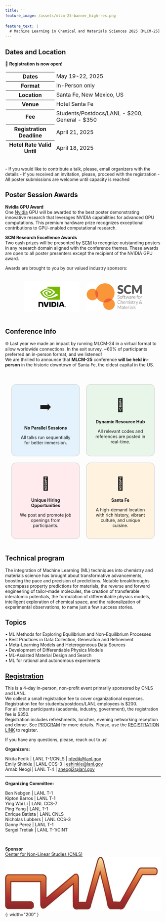 ```yaml
---
title: ''
feature_image: /assets/mlcm-25-banner_high-res.png

feature_text: |
  # Machine Learning in Chemical and Materials Sciences 2025 [MLCM-25]
---
```


<meta property="og:image" content="https://mlcm-25.github.io/assets/mlcm-25-banner.png" />
<meta property="og:image:type" content="image/png" />
<meta property="og:image:width" content="1200" />
<meta property="og:image:height" content="630" />

<style>
.grid-container {
  display: grid;
  grid-template-columns: repeat(2, 1fr);
  gap: 20px;
  padding: 20px;
  border-radius: 10px;
}
.grid-item {
  background-color: #f9f9f9;
  padding: 20px;
  text-align: center;
  border: 2px solid #ddd;
  border-radius: 15px;
  transition: transform 0.2s, box-shadow 0.2s;
}
.grid-item:hover {
  transform: scale(1.25);
  box-shadow: 0 0 15px rgba(0, 0, 0, 0.2);
}
.grid-item img {
  margin-bottom: 10px;
}

table {
  border-collapse: separate;    /* Required for border-spacing to work */
  border-spacing: 8px px;    /* First value = horizontal spacing, second = vertical spacing */
}

/* Add internal space within each cell (like HTML cellpadding) */
table th,
table td {
  padding: 3px;
  font-size: 1.1rem !important;   /* Keep your font-size override */
}

.logo-showcase {
  display: flex;
  flex-wrap: wrap;         /* Allow logos to wrap onto new lines */
  justify-content: center;
  align-items: center;
  gap: 24px;               /* Reduce gap for better fit */
  padding: 20px 0;
  text-align: center;
}

.logo-item {
  flex: 1 1 120px;         /* Allow items to shrink/grow, set min width */
  max-width: 180px;        /* Prevent logos from being too wide */
}

.logo-item img {
  max-width: 100%;         /* Make image responsive to container */
  height: auto;
  display: block;
}

/* Responsive adjustments for mobile */
@media (max-width: 600px) {
  .logo-showcase {
    gap: 12px;
  }
  .logo-item {
    max-width: 120px;
    padding: 10px;
  }
}


</style>

## Dates and Location     
🧪 **Registration is now open**!      

<div style="font-size: 1rem;">
    <table>
      <tr>
        <th>Dates</th>
        <td>May 19-22, 2025</td>
      </tr>
      <tr>
        <th>Format</th>
        <td>In-Person only</td>
      </tr>
      <tr>
        <th>Location</th>
        <td>Santa Fe, New Mexico, US</td>
      </tr>
      <tr>
        <th>Venue</th>
        <td>Hotel Santa Fe</td>
      </tr>
      <tr>
        <th>Fee</th>
        <td>Students/Postdocs/LANL - $200, General - $350</td>
      </tr>
      <tr>
        <th>Registration Deadline</th>
        <td>April 21, 2025</td>
      </tr>
      <tr>
        <th>Hotel Rate Valid Until</th>
        <td>April 18, 2025</td>
      </tr>
    </table>
  </div>
 <br>      
- If you would like to contribute a talk, please, email organizers with the details
- If you received an invitation, please, proceed with the registration
- All poster submissions are welcome until capacity is reached
      
## Poster Session Awards

**Nvidia GPU Award**     
One [Nvidia](https://www.nvidia.com/en-us/) GPU will be awarded to the best poster demonstrating innovative research that leverages NVIDIA capabilities for advanced GPU computations. This premium hardware prize recognizes exceptional contributions to GPU-enabled computational research.
    
**SCM Research Excellence Awards**    
Two cash prizes will be presented by [SCM](https://www.scm.com/) to recognize outstanding posters in any research domain aligned with the conference themes. These awards are open to all poster presenters except the recipient of the NVIDIA GPU award.   
     
Awards are brought to you by our valued industry sponsors: 

<div class="logo-showcase">
  <a href="https://www.nvidia.com/en-us/" class="logo-item">
    <img src="/assets/NVIDIA-logo-white-16x9.png" alt="Nvidia">
  </a>
  <a href="https://www.scm.com" class="logo-item">
    <img src="/assets/scm_logo.jpg" alt="SCM">
  </a>
</div>

## Conference Info     

🌐 Last year we made an impact by running MLCM-24 in a virtual format to allow worldwide connections. In the exit survey, ~60% of participants preferred an in-person format, and we listened!  
We are thrilled to announce that **MLCM-25** conference **will be held in-person** in the historic downtown of Santa Fe, the oldest capital in the US.   

<div style="text-align: center; padding-top: 20px;">
  <div class="grid-container">
    <div class="grid-item" style="background-color: #E3F2FD;">
     <div style="font-size: 3em; margin-bottom: 20px; margin-top: 20px;">➡️ </div>
     <b>No Parallel Sessions</b>
     <p>All talks run sequentially for better immersion.</p>
    </div>
    <div class="grid-item" style="background-color: #E8F5E9;">
     <div style="font-size: 3em; margin-bottom: 20px; margin-top: 20px;">🔄 </div>
     <b>Dynamic Resource Hub</b>
     <p>All relevant codes and references are posted in real-time.</p>
    </div>
    <div class="grid-item" style="background-color:  #FFEBEE;">
     <div style="font-size: 3em; margin-bottom: 20px; margin-top: 20px;">💼 </div>
     <b>Unique Hiring Opportunities</b>
     <p>We post and promote job openings from participants.</p>
    </div>
    <div class="grid-item" style="background-color: #FFF3E0;">
     <div style="font-size: 3em; margin-bottom: 20px; margin-top: 20px;">🌵</div>
     <b>Santa Fe</b>
     <p>A high-demand location with rich history, vibrant culture, and unique cuisine.</p>
    </div>
  </div>
</div>

## Technical program

The integration of Machine Learning (ML) techniques into chemistry and materials science has brought about transformative advancements, boosting the pace and precision of predictions. Notable breakthroughs encompass property predictions for materials, the reverse and forward engineering of tailor-made molecules, the creation of transferable interatomic potentials, the formulation of differentiable physics models, intelligent exploration of chemical space, and the rationalization of experimental observations, to name just a few success stories.

## Topics
• ML Methods for Exploring Equilibrium and Non-Equilibrium Processes   
• Best Practices in Data Collection, Generation and Refinement  
• Meta-Learning Models and Heterogeneous Data Sources    
• Development of Differentiable Physics Models    
• ML-Assisted Material Design and Search  
• ML for rational and autonomous experiments

## [Registration](https://forms.gle/C1LVLLaSo47nTdAi8)

This is a 4-day in-person, non-profit event primarily sponsored by CNLS and LANL.  
We collect a small registration fee to cover organizational expenses.  
Registration fee for students/postdocs/LANL employees is $200.  
For all other participants (academia, industry, government), the registration fee is $350.  
Registration includes refreshments, lunches, evening networking reception and dinner. See [PROGRAM](/program) for more details. Please, use the [REGISTRATION LINK](https://forms.gle/C1LVLLaSo47nTdAi8) to register.

If you have any questions, please, reach out to us! 

**Organizers:**  

Nikita Fedik   | LANL T-1/CNLS | nfedik@lanl.gov  
Emily Shinkle | LANL CCS-3  | eshinkle@lanl.gov  
Arnab Neogi | LANL T-4  | aneogi2@lanl.gov  

----------------------------------------

**Organizing Committee:**  

Ben Nebgen | LANL T-1  
Kipton Barros | LANL T-1  
Ying Wai Li | LANL CCS-7  
Ping Yang | LANL T-1  
Enrique Batista | LANL CNLS  
Nicholas Lubbers | LANL CCS-3  
Danny Perez | LANL T-1  
Sergei Tretiak | LANL T-1/CINT  

<br>

**Sponsor**  
[Center for Non-Linear Studies (CNLS)](https://cnls.lanl.gov/External/)  
![](/assets/CNLS_logo.jpg){: width="200" }
